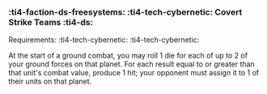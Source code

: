 ### :ti4-faction-ds-freesystems: :ti4-tech-cybernetic: **Covert Strike Teams** :ti4-ds:

Requirements: :ti4-tech-cybernetic: :ti4-tech-cybernetic:

At the start of a ground combat, you may roll 1 die for each of up to 2 of your ground forces on that planet.
For each result equal to or greater than that unit's combat value, produce 1 hit; your opponent must assign it to 1 of their units on that planet.
